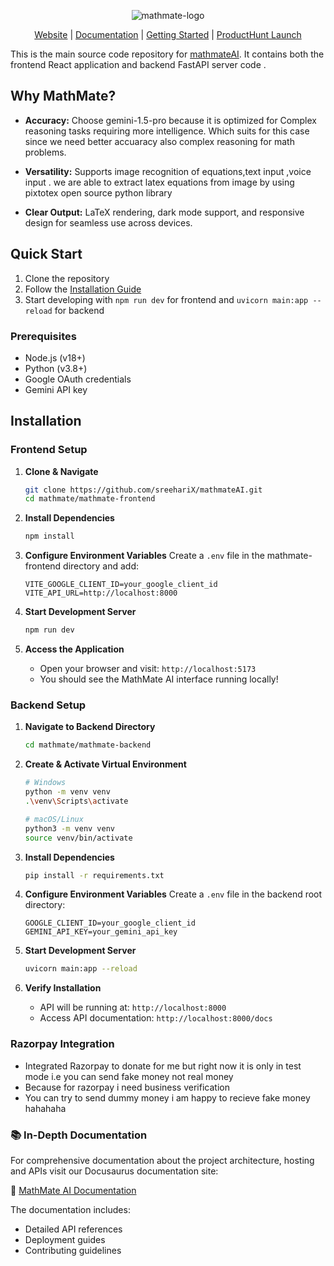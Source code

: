 <div align="center">
  
![mathmate-logo](https://github.com/user-attachments/assets/1d5c4d5a-3ac0-4fd2-a2e0-a47054cb9809)

[Website] |  [Documentation] | [Getting Started] | [ProductHunt Launch]
</div>

This is the main source code repository for [mathmateAI]. It contains both the frontend React application and backend FastAPI server code .

[mathmateAI]: https://mathmate-ai.vercel.app/
[Getting Started]: #quick-start
[Documentation]: https://mathmate-docs.vercel.app/
[Website]:https://mathmate-ai.vercel.app/
[ProductHunt Launch]:https://www.producthunt.com/posts/mathmate-2
## Why MathMate?

- **Accuracy:** Choose gemini-1.5-pro because it is optimized for Complex reasoning tasks requiring more intelligence. Which suits for this case since we need better accuaracy also complex reasoning for math problems.

- **Versatility:** Supports image recognition of equations,text input ,voice input . we are able to extract latex equations from image by using pixtotex open source python library 

- **Clear Output:** LaTeX rendering, dark mode support, and responsive design for seamless use across devices.

## Quick Start

1. Clone the repository
2. Follow the [Installation Guide](#installation)
3. Start developing with `npm run dev` for frontend and `uvicorn main:app --reload` for backend



### Prerequisites
- Node.js (v18+)
- Python (v3.8+)
- Google OAuth credentials
- Gemini API key

## Installation
### Frontend Setup

1. **Clone & Navigate**
   ```bash
   git clone https://github.com/sreehariX/mathmateAI.git
   cd mathmate/mathmate-frontend
   ```

2. **Install Dependencies**
   ```bash
   npm install
   ```

3. **Configure Environment Variables**
   Create a `.env` file in the mathmate-frontend directory and add:
   ```env
   VITE_GOOGLE_CLIENT_ID=your_google_client_id
   VITE_API_URL=http://localhost:8000
   ```
   

4. **Start Development Server**
   ```bash
   npm run dev
   ```

5. **Access the Application**
   - Open your browser and visit: `http://localhost:5173`
   - You should see the MathMate AI interface running locally!






### Backend Setup

1. **Navigate to Backend Directory**
   ```bash
   cd mathmate/mathmate-backend
   ```

2. **Create & Activate Virtual Environment**
   ```bash
   # Windows
   python -m venv venv
   .\venv\Scripts\activate

   # macOS/Linux
   python3 -m venv venv
   source venv/bin/activate
   ```

3. **Install Dependencies**
   ```bash
   pip install -r requirements.txt
   ```

4. **Configure Environment Variables**
   Create a `.env` file in the backend root directory:
   ```env
   GOOGLE_CLIENT_ID=your_google_client_id
   GEMINI_API_KEY=your_gemini_api_key
   ```

5. **Start Development Server**
   ```bash
   uvicorn main:app --reload
   ```

6. **Verify Installation**
   - API will be running at: `http://localhost:8000`
   - Access API documentation: `http://localhost:8000/docs`
  


### Razorpay Integration 
- Integrated Razorpay to donate for me but right now it is only in test mode i.e you can send fake money not real money
- Because for razorpay i need business verification
- You can try to send dummy money i am happy to recieve fake money hahahaha


### 📚 In-Depth Documentation

For comprehensive documentation about the project architecture, hosting and APIs visit our Docusaurus documentation site:

🔗 [MathMate AI Documentation](https://mathmate-docs.vercel.app/)

The documentation includes:
- Detailed API references
- Deployment guides
- Contributing guidelines




